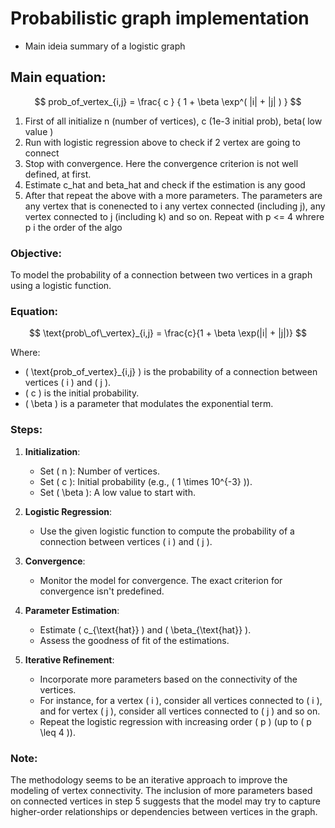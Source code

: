 
# Probabilistic graph implementation

* Main ideia summary of a logistic graph

## Main equation:
$$
prob_of_vertex_{i,j} =
\frac{ c }
{ 1 + \beta \exp^( |i| + |j| )  }
$$

1. First of all initialize n (number of vertices), c (1e-3 initial prob), beta( low value )
2. Run with logistic regression above to check if 2 vertex are going to connect
3. Stop with convergence. Here the convergence criterion is not well defined,
at first.
4. Estimate c_hat and beta_hat and check if the estimation is any good
5. After that repeat the above with a more parameters. The parameters are any
vertex that is conenected to i any vertex connected (including j), any vertex connected to j
(including k) and so on. Repeat with p <= 4 whrere p i the order of the algo

### Objective:
To model the probability of a connection between two vertices in a graph using a logistic function.

### Equation:
$$
\text{prob\_of\_vertex}_{i,j} = \frac{c}{1 + \beta \exp(|i| + |j|)}
$$

Where:
- \( \text{prob\_of\_vertex}_{i,j} \) is the probability of a connection between vertices \( i \) and \( j \).
- \( c \) is the initial probability.
- \( \beta \) is a parameter that modulates the exponential term.

### Steps:
1. **Initialization**:
   - Set \( n \): Number of vertices.
   - Set \( c \): Initial probability (e.g., \( 1 \times 10^{-3} \)).
   - Set \( \beta \): A low value to start with.
  
2. **Logistic Regression**:
   - Use the given logistic function to compute the probability of a connection between vertices \( i \) and \( j \).

3. **Convergence**:
   - Monitor the model for convergence. The exact criterion for convergence isn't predefined.

4. **Parameter Estimation**:
   - Estimate \( c_{\text{hat}} \) and \( \beta_{\text{hat}} \).
   - Assess the goodness of fit of the estimations.

5. **Iterative Refinement**:
   - Incorporate more parameters based on the connectivity of the vertices.
   - For instance, for a vertex \( i \), consider all vertices connected to \( i \), and for vertex \( j \), consider all vertices connected to \( j \) and so on.
   - Repeat the logistic regression with increasing order \( p \) (up to \( p \leq 4 \)).

### Note:
The methodology seems to be an iterative approach to improve the modeling of vertex connectivity. The inclusion of more parameters based on connected vertices in step 5 suggests that the model may try to capture higher-order relationships or dependencies between vertices in the graph.